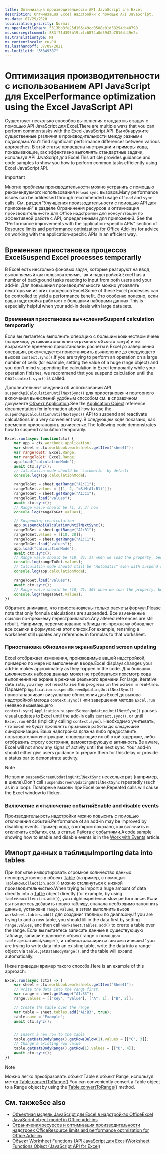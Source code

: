 ```yaml
---
title: Оптимизация производительности API JavaScript для Excel
description: Оптимизация Excel надстройки с помощью API JavaScript.
ms.date: 07/29/2020
localization_priority: Normal
ms.openlocfilehash: 5313bb3fe25d165e49cc0508e81d58294db48798
ms.sourcegitcommit: 883f71d395b19ccfc6874a0d5942a7016eb49e2c
ms.translationtype: MT
ms.contentlocale: ru-RU
ms.lasthandoff: 07/09/2021
ms.locfileid: "53349387"
---
```

# <a name="performance-optimization-using-the-excel-javascript-api"></a><span data-ttu-id="bb8a6-103">Оптимизация производительности с использованием API JavaScript для Excel</span><span class="sxs-lookup"><span data-stu-id="bb8a6-103">Performance optimization using the Excel JavaScript API</span></span>

<span data-ttu-id="bb8a6-104">Существует несколько способов выполнения стандартных задач с помощью API JavaScript для Excel.</span><span class="sxs-lookup"><span data-stu-id="bb8a6-104">There are multiple ways that you can perform common tasks with the Excel JavaScript API.</span></span> <span data-ttu-id="bb8a6-105">Вы обнаружите существенные различия в производительности между разными подходами.</span><span class="sxs-lookup"><span data-stu-id="bb8a6-105">You'll find significant performance differences between various approaches.</span></span> <span data-ttu-id="bb8a6-106">В этой статье приведены инструкции и примеры кода, показывающие, как эффективно выполнять стандартные задачи, используя API JavaScript для Excel.</span><span class="sxs-lookup"><span data-stu-id="bb8a6-106">This article provides guidance and code samples to show you how to perform common tasks efficiently using Excel JavaScript API.</span></span>

> [!IMPORTANT]
> <span data-ttu-id="bb8a6-107">Многие проблемы производительности можно устранить с помощью рекомендуемого использования и `load` `sync` вызовов.</span><span class="sxs-lookup"><span data-stu-id="bb8a6-107">Many performance issues can be addressed through recommended usage of `load` and `sync` calls.</span></span> <span data-ttu-id="bb8a6-108">См. раздел "Улучшения производительности с помощью API для приложений" в разделе Ограничения ресурсов и оптимизация производительности для Office надстройки для консультаций по эффективной работе с API, определенными для приложений. [](../concepts/resource-limits-and-performance-optimization.md#performance-improvements-with-the-application-specific-apis)</span><span class="sxs-lookup"><span data-stu-id="bb8a6-108">See the "Performance improvements with the application-specific APIs" section of [Resource limits and performance optimization for Office Add-ins](../concepts/resource-limits-and-performance-optimization.md#performance-improvements-with-the-application-specific-apis) for advice on working with the application-specific APIs in an efficient way.</span></span>

## <a name="suspend-excel-processes-temporarily"></a><span data-ttu-id="bb8a6-109">Временная приостановка процессов Excel</span><span class="sxs-lookup"><span data-stu-id="bb8a6-109">Suspend Excel processes temporarily</span></span>

<span data-ttu-id="bb8a6-110">В Excel есть несколько фоновых задач, которые реагируют на ввод, выполняемый как пользователями, так и надстройкой.</span><span class="sxs-lookup"><span data-stu-id="bb8a6-110">Excel has a number of background tasks reacting to input from both users and your add-in.</span></span> <span data-ttu-id="bb8a6-111">Для повышения производительности можно управлять некоторыми из этих процессов Excel.</span><span class="sxs-lookup"><span data-stu-id="bb8a6-111">Some of these Excel processes can be controlled to yield a performance benefit.</span></span> <span data-ttu-id="bb8a6-112">Это особенно полезно, если ваша надстройка работает с большими наборами данных.</span><span class="sxs-lookup"><span data-stu-id="bb8a6-112">This is especially helpful when your add-in deals with large data sets.</span></span>

### <a name="suspend-calculation-temporarily"></a><span data-ttu-id="bb8a6-113">Временная приостановка вычисления</span><span class="sxs-lookup"><span data-stu-id="bb8a6-113">Suspend calculation temporarily</span></span>

<span data-ttu-id="bb8a6-114">Если вы пытаетесь выполнить операцию с большим количеством ячеек (например, установка значения огромного объекта range) и не возражаете временно приостановить расчеты в Excel до завершения операции, рекомендуется приостановить вычисление до следующего вызова `context.sync()`.</span><span class="sxs-lookup"><span data-stu-id="bb8a6-114">If you are trying to perform an operation on a large number of cells (for example, setting the value of a huge range object) and you don't mind suspending the calculation in Excel temporarily while your operation finishes, we recommend that you suspend calculation until the next `context.sync()` is called.</span></span>

<span data-ttu-id="bb8a6-115">Дополнительные сведения об использовании API `suspendApiCalculationUntilNextSync()` для приостановки и повторного включения вычислений удобным способом см. в справочном документе [Объект Application](/javascript/api/excel/excel.application).</span><span class="sxs-lookup"><span data-stu-id="bb8a6-115">See the [Application Object](/javascript/api/excel/excel.application) reference documentation for information about how to use the `suspendApiCalculationUntilNextSync()` API to suspend and reactivate calculations in a very convenient way.</span></span> <span data-ttu-id="bb8a6-116">В следующем коде показано, как временно приостановить вычисление.</span><span class="sxs-lookup"><span data-stu-id="bb8a6-116">The following code demonstrates how to suspend calculation temporarily.</span></span>

```js
Excel.run(async function(ctx) {
    var app = ctx.workbook.application;
    var sheet = ctx.workbook.worksheets.getItem("sheet1");
    var rangeToSet: Excel.Range;
    var rangeToGet: Excel.Range;
    app.load("calculationMode");
    await ctx.sync();
    // Calculation mode should be "Automatic" by default
    console.log(app.calculationMode);

    rangeToSet = sheet.getRange("A1:C1");
    rangeToSet.values = [[1, 2, "=SUM(A1:B1)"]];
    rangeToGet = sheet.getRange("A1:C1");
    rangeToGet.load("values");
    await ctx.sync();
    // Range value should be [1, 2, 3] now
    console.log(rangeToGet.values);

    // Suspending recalculation
    app.suspendApiCalculationUntilNextSync();
    rangeToSet = sheet.getRange("A1:B1");
    rangeToSet.values = [[10, 20]];
    rangeToGet = sheet.getRange("A1:C1");
    rangeToGet.load("values");
    app.load("calculationMode");
    await ctx.sync();
    // Range value should be [10, 20, 3] when we load the property, because calculation is suspended at that point
    console.log(rangeToGet.values);
    // Calculation mode should still be "Automatic" even with suspend recalculation
    console.log(app.calculationMode);

    rangeToGet.load("values");
    await ctx.sync();
    // Range value should be [10, 20, 30] when we load the property, because calculation is resumed after last sync
    console.log(rangeToGet.values);
})
```

<span data-ttu-id="bb8a6-117">Обратите внимание, что приостановлены только расчеты формул.</span><span class="sxs-lookup"><span data-stu-id="bb8a6-117">Please note that only formula calculations are suspended.</span></span> <span data-ttu-id="bb8a6-118">Все измененные ссылки по-прежнему перестраиваются.</span><span class="sxs-lookup"><span data-stu-id="bb8a6-118">Any altered references are still rebuilt.</span></span> <span data-ttu-id="bb8a6-119">Например, переименование таблицы по-прежнему обновляет все ссылки в формулах на этот список.</span><span class="sxs-lookup"><span data-stu-id="bb8a6-119">For example, renaming a worksheet still updates any references in formulas to that worksheet.</span></span>

### <a name="suspend-screen-updating"></a><span data-ttu-id="bb8a6-120">Приостановка обновления экрана</span><span class="sxs-lookup"><span data-stu-id="bb8a6-120">Suspend screen updating</span></span>

<span data-ttu-id="bb8a6-121">Excel отображает изменения, производимые вашей надстройкой, примерно по мере их выполнения в коде.</span><span class="sxs-lookup"><span data-stu-id="bb8a6-121">Excel displays changes your add-in makes approximately as they happen in the code.</span></span> <span data-ttu-id="bb8a6-122">Для больших циклических наборов данных может не требоваться просмотр хода выполнения на экране в режиме реального времени.</span><span class="sxs-lookup"><span data-stu-id="bb8a6-122">For large, iterative data sets, you may not need to see this progress on the screen in real-time.</span></span> <span data-ttu-id="bb8a6-123">Параметр `Application.suspendScreenUpdatingUntilNextSync()` приостанавливает визуальные обновления для Excel до вызова надстройкой метода `context.sync()` или завершения метода `Excel.run` (неявно вызывающего `context.sync`).</span><span class="sxs-lookup"><span data-stu-id="bb8a6-123">`Application.suspendScreenUpdatingUntilNextSync()` pauses visual updates to Excel until the add-in calls `context.sync()`, or until `Excel.run` ends (implicitly calling `context.sync`).</span></span> <span data-ttu-id="bb8a6-124">Необходимо учитывать, что Excel не будет проявлять признаков работы до следующей синхронизации. Ваша надстройка должна либо предоставить пользователям инструкции, оповещающие их об этой задержке, либо отобразить строку состояния, демонстрирующую активность.</span><span class="sxs-lookup"><span data-stu-id="bb8a6-124">Be aware, Excel will not show any signs of activity until the next sync. Your add-in should either give users guidance to prepare them for this delay or provide a status bar to demonstrate activity.</span></span>

> [!NOTE]
> <span data-ttu-id="bb8a6-125">Не звони `suspendScreenUpdatingUntilNextSync` несколько раз (например, в цикле).</span><span class="sxs-lookup"><span data-stu-id="bb8a6-125">Don't call `suspendScreenUpdatingUntilNextSync` repeatedly (such as in a loop).</span></span> <span data-ttu-id="bb8a6-126">Повторные вызовы при Excel окне.</span><span class="sxs-lookup"><span data-stu-id="bb8a6-126">Repeated calls will cause the Excel window to flicker.</span></span>

### <a name="enable-and-disable-events"></a><span data-ttu-id="bb8a6-127">Включение и отключение событий</span><span class="sxs-lookup"><span data-stu-id="bb8a6-127">Enable and disable events</span></span>

<span data-ttu-id="bb8a6-128">Производительность надстройки можно повысить с помощью отключения событий.</span><span class="sxs-lookup"><span data-stu-id="bb8a6-128">Performance of an add-in may be improved by disabling events.</span></span> <span data-ttu-id="bb8a6-129">Пример кода, в котором показано, как включить и отключить события, см. в статье [Работа с событиями](excel-add-ins-events.md#enable-and-disable-events).</span><span class="sxs-lookup"><span data-stu-id="bb8a6-129">A code sample showing how to enable and disable events is in the [Work with Events](excel-add-ins-events.md#enable-and-disable-events) article.</span></span>

## <a name="importing-data-into-tables"></a><span data-ttu-id="bb8a6-130">Импорт данных в таблицы</span><span class="sxs-lookup"><span data-stu-id="bb8a6-130">Importing data into tables</span></span>

<span data-ttu-id="bb8a6-131">При попытке импортировать огромное количество данных непосредственно в объект [Table](/javascript/api/excel/excel.table) (например, с помощью `TableRowCollection.add()`) можно столкнуться с низкой производительностью.</span><span class="sxs-lookup"><span data-stu-id="bb8a6-131">When trying to import a huge amount of data directly into a [Table](/javascript/api/excel/excel.table) object directly (for example, by using `TableRowCollection.add()`), you might experience slow performance.</span></span> <span data-ttu-id="bb8a6-132">Если вы пытаетесь добавить новую таблицу, сначала необходимо заполнить данные, установив `range.values`, а затем выполнить вызов `worksheet.tables.add()` для создания таблицы по диапазону.</span><span class="sxs-lookup"><span data-stu-id="bb8a6-132">If you are trying to add a new table, you should fill in the data first by setting `range.values`, and then call `worksheet.tables.add()` to create a table over the range.</span></span> <span data-ttu-id="bb8a6-133">Если вы пытаетесь записать данные в существующую таблицу, запишите данные в объект range с помощью `table.getDataBodyRange()`, и таблица расширится автоматически.</span><span class="sxs-lookup"><span data-stu-id="bb8a6-133">If you are trying to write data into an existing table, write the data into a range object via `table.getDataBodyRange()`, and the table will expand automatically.</span></span>

<span data-ttu-id="bb8a6-134">Ниже приведен пример такого способа.</span><span class="sxs-lookup"><span data-stu-id="bb8a6-134">Here is an example of this approach:</span></span>

```js
Excel.run(async (ctx) => {
    var sheet = ctx.workbook.worksheets.getItem("Sheet1");
    // Write the data into the range first.
    var range = sheet.getRange("A1:B3");
    range.values = [["Key", "Value"], ["A", 1], ["B", 2]];

    // Create the table over the range
    var table = sheet.tables.add('A1:B3', true);
    table.name = "Example";
    await ctx.sync();


    // Insert a new row to the table
    table.getDataBodyRange().getRowsBelow(1).values = [["C", 3]];
    // Change a existing row value
    table.getDataBodyRange().getRow(1).values = [["D", 4]];
    await ctx.sync();
})
```

> [!NOTE]
> <span data-ttu-id="bb8a6-135">Можно легко преобразовать объект Table в объект Range, используя метод [Table.convertToRange()](/javascript/api/excel/excel.table#converttorange--).</span><span class="sxs-lookup"><span data-stu-id="bb8a6-135">You can conveniently convert a Table object to a Range object by using the [Table.convertToRange()](/javascript/api/excel/excel.table#converttorange--) method.</span></span>

## <a name="see-also"></a><span data-ttu-id="bb8a6-136">См. также</span><span class="sxs-lookup"><span data-stu-id="bb8a6-136">See also</span></span>

* [<span data-ttu-id="bb8a6-137">Объектная модель JavaScript для Excel в надстройках Office</span><span class="sxs-lookup"><span data-stu-id="bb8a6-137">Excel JavaScript object model in Office Add-ins</span></span>](excel-add-ins-core-concepts.md)
* [<span data-ttu-id="bb8a6-138">Ограничения ресурсов и оптимизация производительности надстроек Office</span><span class="sxs-lookup"><span data-stu-id="bb8a6-138">Resource limits and performance optimization for Office Add-ins</span></span>](../concepts/resource-limits-and-performance-optimization.md)
* [<span data-ttu-id="bb8a6-139">Объект Worksheet Functions (API JavaScript для Excel)</span><span class="sxs-lookup"><span data-stu-id="bb8a6-139">Worksheet Functions Object (JavaScript API for Excel)</span></span>](/javascript/api/excel/excel.functions)
